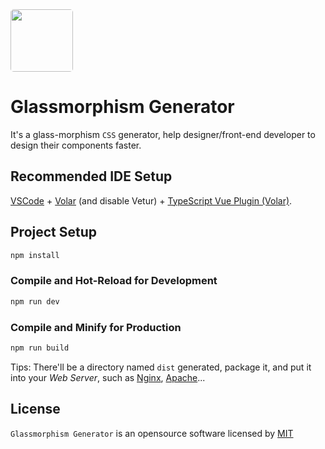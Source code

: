 

<img src="https://glassmorphism.art/logo.png" style="width: 100px; border-radius: 5px" />




# Glassmorphism Generator

It's a glass-morphism `CSS` generator, help designer/front-end developer to design their components faster.



## Recommended IDE Setup

[VSCode](https://code.visualstudio.com/) + [Volar](https://marketplace.visualstudio.com/items?itemName=Vue.volar) (and disable Vetur) + [TypeScript Vue Plugin (Volar)](https://marketplace.visualstudio.com/items?itemName=Vue.vscode-typescript-vue-plugin).



## Project Setup

```sh
npm install
```

### Compile and Hot-Reload for Development

```sh
npm run dev
```

### Compile and Minify for Production

```sh
npm run build
```

Tips: There'll be a directory named `dist` generated, package it, and put it into your *Web Server*, such as [Nginx](http://nginx.org/), [Apache](https://www.apache.org/)...



## License

`Glassmorphism Generator` is an opensource software licensed by [MIT](https://github.com/ZenkieBear/glassmorphism/blob/main/LICENSE)